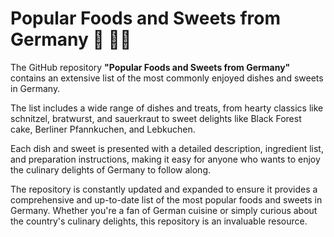 # Popular Foods and Sweets from Germany 🍬 🥗🥘

The GitHub repository **"Popular Foods and Sweets from Germany"** contains an extensive list of the most commonly enjoyed dishes and sweets in Germany.

The list includes a wide range of dishes and treats, from hearty classics like schnitzel, bratwurst, and sauerkraut to sweet delights like Black Forest cake, Berliner Pfannkuchen, and Lebkuchen.

Each dish and sweet is presented with a detailed description, ingredient list, and preparation instructions, making it easy for anyone who wants to enjoy the culinary delights of Germany to follow along.

The repository is constantly updated and expanded to ensure it provides a comprehensive and up-to-date list of the most popular foods and sweets in Germany. Whether you're a fan of German cuisine or simply curious about the country's culinary delights, this repository is an invaluable resource.
